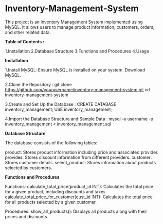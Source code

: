 # Inventory-Management-System

This project is an Inventory Management System implemented using MySQL. It allows users to manage product information, customers, orders, and other related data.


**Table of Contents :**

1.Installation
2.Database Structure
3.Functions and Procedures
4.Usage

**Installation**

1.Install MySQL: Ensure MySQL is installed on your system. Download MySQL.

2.Clone the Repository :                               git clone https://github.com/yourusername/inventory-management-system.git
                                                       cd inventory-management-system

3.Create and Set Up the Database :                     CREATE DATABASE inventory_management;
                                                       USE inventory_management;

4.Import the Database Structure and Sample Data :      mysql -u username -p inventory_management < inventory_management.sql


**Database Structure**

The database consists of the following tables:

product: Stores product information including price and associated provider.
provides: Stores discount information from different providers.
customer: Stores customer details.
select_product: Stores information about products selected by customers.

**Functions and Procedures**

Functions:
calculate_total_price(product_id INT): Calculates the total price for a given product, including discounts and taxes.
calculate_total_price_for_customer(cust_id INT): Calculates the total price for all products selected by a given customer.

Procedures:
show_all_products(): Displays all products along with their prices and discounts.







